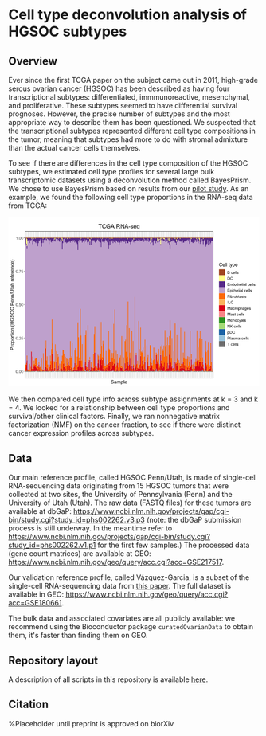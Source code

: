 # Cell type deconvolution analysis of HGSOC subtypes

## Overview

Ever since the first TCGA paper on the subject came out in 2011, high-grade serous ovarian cancer (HGSOC) has been described as having four transcriptional subtypes: differentiated, immmunoreactive, mesenchymal, and proliferative. These subtypes seemed to have differential survival prognoses. However, the precise number of subtypes and the most appropriate way to describe them has been questioned. We suspected that the transcriptional subtypes represented different cell type compositions in the tumor, meaning that subtypes had more to do with stromal admixture than the actual cancer cells themselves.

To see if there are differences in the cell type composition of the HGSOC subtypes, we estimated cell type profiles for several large bulk transcriptomic datasets using a deconvolution method called BayesPrism. We chose to use BayesPrism based on results from our [pilot study](https://github.com/greenelab/deconvolution_pilot). As an example, we found the following cell type proportions in the RNA-seq data from TCGA:

![](https://github.com/arielah/hgsoc_deconvolution/blob/prepublic/figures/readme_figure.png)

We then compared cell type info across subtype assignments at k = 3 and k = 4. We looked for a relationship between cell type proportions and survival/other clinical factors. Finally, we ran nonnegative matrix factorization (NMF) on the cancer fraction, to see if there were distinct cancer expression profiles across subtypes.

## Data

Our main reference profile, called HGSOC Penn/Utah, is made of single-cell RNA-sequencing data originating from 15 HGSOC tumors that were collected at two sites, the University of Pennsylvania (Penn) and the University of Utah (Utah). The raw data (FASTQ files) for these tumors are available at dbGaP: https://www.ncbi.nlm.nih.gov/projects/gap/cgi-bin/study.cgi?study_id=phs002262.v3.p3 (note: the dbGaP submission process is still underway. In the meantime refer to https://www.ncbi.nlm.nih.gov/projects/gap/cgi-bin/study.cgi?study_id=phs002262.v1.p1 for the first few samples.) The processed data (gene count matrices) are available at GEO: https://www.ncbi.nlm.nih.gov/geo/query/acc.cgi?acc=GSE217517.

Our validation reference profile, called Vázquez-Garcia, is a subset of the single-cell RNA-sequencing data from [this paper](https://www.nature.com/articles/s41586-022-05496-1). The full dataset is available in GEO: https://www.ncbi.nlm.nih.gov/geo/query/acc.cgi?acc=GSE180661.

The bulk data and associated covariates are all publicly available: we recommend using the Bioconductor package `curatedOvarianData` to obtain them, it's faster than finding them on GEO.

## Repository layout

A description of all scripts in this repository is available [here](https://github.com/arielah/hgsoc_deconvolution/tree/prepublic/scripts).

## Citation

%Placeholder until preprint is approved on biorXiv
